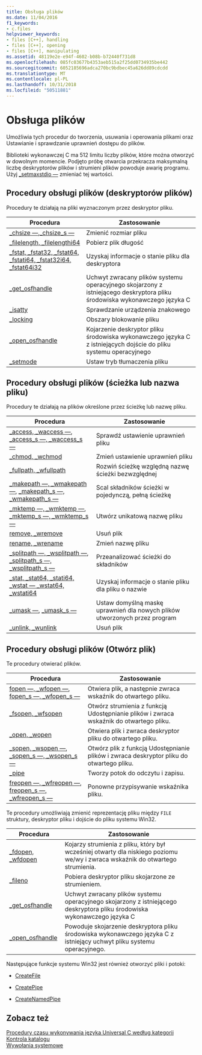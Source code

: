 ```yaml
---
title: Obsługa plików
ms.date: 11/04/2016
f1_keywords:
- c.files
helpviewer_keywords:
- files [C++], handling
- files [C++], opening
- files [C++], manipulating
ms.assetid: 48119e2e-e94f-4602-b08b-b72440f731d8
ms.openlocfilehash: 085fc03677b4353aeb515a2f25dd0734935be442
ms.sourcegitcommit: 6052185696adca270bc9bdbec45a626dd89cdcdd
ms.translationtype: MT
ms.contentlocale: pl-PL
ms.lasthandoff: 10/31/2018
ms.locfileid: "50511881"
---
```

# <a name="file-handling"></a>Obsługa plików

Umożliwia tych procedur do tworzenia, usuwania i operowania plikami oraz Ustawianie i sprawdzanie uprawnień dostępu do plików.

Biblioteki wykonawczej C ma 512 limitu liczby plików, które można otworzyć w dowolnym momencie. Podjęto próbę otwarcia przekracza maksymalną liczbę deskryptorów plików i strumieni plików powoduje awarię programu. Użyj [_setmaxstdio —](../c-runtime-library/reference/setmaxstdio.md) zmieniać tej wartości.

## <a name="file-handling-routines-file-descriptor"></a>Procedury obsługi plików (deskryptorów plików)

Procedury te działają na pliki wyznaczonym przez deskryptor pliku.

|Procedura|Zastosowanie|
|-------------|---------|
|[_chsize —](../c-runtime-library/reference/chsize.md),[_chsize_s —](../c-runtime-library/reference/chsize-s.md)|Zmienić rozmiar pliku|
|[_filelength, _filelengthi64](../c-runtime-library/reference/filelength-filelengthi64.md)|Pobierz plik długość|
|[_fstat, _fstat32, _fstat64, _fstati64, _fstat32i64, _fstat64i32](../c-runtime-library/reference/fstat-fstat32-fstat64-fstati64-fstat32i64-fstat64i32.md)|Uzyskaj informacje o stanie pliku dla deskryptora|
|[_get_osfhandle](../c-runtime-library/reference/get-osfhandle.md)|Uchwyt zwracany plików systemu operacyjnego skojarzony z istniejącego deskryptora pliku środowiska wykonawczego języka C|
|[_isatty](../c-runtime-library/reference/isatty.md)|Sprawdzanie urządzenia znakowego|
|[_locking](../c-runtime-library/reference/locking.md)|Obszary blokowanie pliku|
|[_open_osfhandle](../c-runtime-library/reference/open-osfhandle.md)|Kojarzenie deskryptor pliku środowiska wykonawczego języka C z istniejących dojście do pliku systemu operacyjnego|
|[_setmode](../c-runtime-library/reference/setmode.md)|Ustaw tryb tłumaczenia pliku|

## <a name="file-handling-routines-path-or-filename"></a>Procedury obsługi plików (ścieżka lub nazwa pliku)

Procedury te działają na plików określone przez ścieżkę lub nazwę pliku.

|Procedura|Zastosowanie|
|-------------|---------|
|[_access, _waccess —](../c-runtime-library/reference/access-waccess.md), [_access_s —, _waccess_s —](../c-runtime-library/reference/access-s-waccess-s.md)|Sprawdź ustawienie uprawnień pliku|
|[_chmod, _wchmod](../c-runtime-library/reference/chmod-wchmod.md)|Zmień ustawienie uprawnień pliku|
|[_fullpath, _wfullpath](../c-runtime-library/reference/fullpath-wfullpath.md)|Rozwiń ścieżkę względną nazwę ścieżki bezwzględnej|
|[_makepath —, _wmakepath —](../c-runtime-library/reference/makepath-wmakepath.md), [_makepath_s —, _wmakepath_s —](../c-runtime-library/reference/makepath-s-wmakepath-s.md)|Scal składników ścieżki w pojedynczą, pełną ścieżkę|
|[_mktemp —, _wmktemp —](../c-runtime-library/reference/mktemp-wmktemp.md), [_mktemp_s —, _wmktemp_s —](../c-runtime-library/reference/mktemp-s-wmktemp-s.md)|Utwórz unikatową nazwę pliku|
|[remove, _wremove](../c-runtime-library/reference/remove-wremove.md)|Usuń plik|
|[rename, _wrename](../c-runtime-library/reference/rename-wrename.md)|Zmień nazwę pliku|
|[_splitpath —, _wsplitpath —](../c-runtime-library/reference/splitpath-wsplitpath.md), [_splitpath_s —, _wsplitpath_s —](../c-runtime-library/reference/splitpath-s-wsplitpath-s.md)|Przeanalizować ścieżki do składników|
|[_stat, _stat64, _stati64, _wstat — _wstat64, _wstati64](../c-runtime-library/reference/stat-functions.md)|Uzyskaj informacje o stanie pliku dla pliku o nazwie|
|[_umask —](../c-runtime-library/reference/umask.md), [_umask_s —](../c-runtime-library/reference/umask-s.md)|Ustaw domyślną maskę uprawnień dla nowych plików utworzonych przez program|
|[_unlink, _wunlink](../c-runtime-library/reference/unlink-wunlink.md)|Usuń plik|

## <a name="file-handling-routines-open-file"></a>Procedury obsługi plików (Otwórz plik)

Te procedury otwierać plików.

|Procedura|Zastosowanie|
|-------------|---------|
|[fopen —, _wfopen —](../c-runtime-library/reference/fopen-wfopen.md), [fopen_s —, _wfopen_s —](../c-runtime-library/reference/fopen-s-wfopen-s.md)|Otwiera plik, a następnie zwraca wskaźnik do otwartego pliku.|
|[_fsopen, _wfsopen](../c-runtime-library/reference/fsopen-wfsopen.md)|Otwórz strumienia z funkcją Udostępnianie plików i zwraca wskaźnik do otwartego pliku.|
|[_open, _wopen](../c-runtime-library/reference/open-wopen.md)|Otwiera plik i zwraca deskryptor pliku do otwartego pliku.|
|[_sopen, _wsopen —](../c-runtime-library/reference/sopen-wsopen.md), [_sopen_s —, _wsopen_s —](../c-runtime-library/reference/sopen-s-wsopen-s.md)|Otwórz plik z funkcją Udostępnianie plików i zwraca deskryptor pliku do otwartego pliku.|
|[_pipe](../c-runtime-library/reference/pipe.md)|Tworzy potok do odczytu i zapisu.|
|[freopen —, _wfreopen —](../c-runtime-library/reference/freopen-wfreopen.md), [freopen_s —, _wfreopen_s —](../c-runtime-library/reference/freopen-s-wfreopen-s.md)|Ponowne przypisywanie wskaźnika pliku.|

Te procedury umożliwiają zmienić reprezentację pliku między `FILE` struktury, deskryptor pliku i dojście do pliku systemu Win32.

|Procedura|Zastosowanie|
|-------------|---------|
|[_fdopen, _wfdopen](../c-runtime-library/reference/fdopen-wfdopen.md)|Kojarzy strumienia z pliku, który był wcześniej otwarty dla niskiego poziomu we/wy i zwraca wskaźnik do otwartego strumienia.|
|[_fileno](../c-runtime-library/reference/fileno.md)|Pobiera deskryptor pliku skojarzone ze strumieniem.|
|[_get_osfhandle](../c-runtime-library/reference/get-osfhandle.md)|Uchwyt zwracany plików systemu operacyjnego skojarzony z istniejącego deskryptora pliku środowiska wykonawczego języka C|
|[_open_osfhandle](../c-runtime-library/reference/open-osfhandle.md)|Powoduje skojarzenie deskryptora pliku środowiska wykonawczego języka C z istniejący uchwyt pliku systemu operacyjnego.|

Następujące funkcje systemu Win32 jest również otworzyć pliki i potoki:

- [CreateFile](/windows/desktop/api/fileapi/nf-fileapi-createfilea)

- [CreatePipe](https://msdn.microsoft.com/library/windows/desktop/aa365152.aspx)

- [CreateNamedPipe](/windows/desktop/api/winbase/nf-winbase-createnamedpipea)

## <a name="see-also"></a>Zobacz też

[Procedury czasu wykonywania języka Universal C według kategorii](../c-runtime-library/run-time-routines-by-category.md)<br/>
[Kontrola katalogu](../c-runtime-library/directory-control.md)<br/>
[Wywołania systemowe](../c-runtime-library/system-calls.md)<br/>
